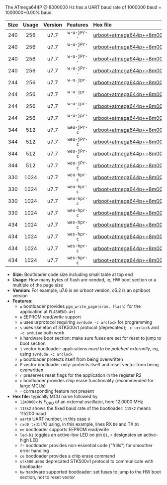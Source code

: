 The ATmega644P @ 8000000 Hz has a UART baud rate of 1000000 baud = 1000000+0.00% baud.

|Size|Usage|Version|Features|Hex file|
|:-:|:-:|:-:|:-:|:--|
|240|256|u7.7|`w-u-jPr--`|[urboot+atmega644p++8m0000x+1000k0_uart0_rxd0_txd1_led+b0.hex](https://raw.githubusercontent.com/stefanrueger/urboot.hex/main/cores/mightycore/atmega644p/external_oscillator/fcpu++8m0000_Hz/br+1000k0_bps/urboot+atmega644p++8m0000x+1000k0_uart0_rxd0_txd1_led+b0.hex)|
|240|256|u7.7|`w-u-jPr--`|[urboot+atmega644p++8m0000x+1000k0_uart0_rxd0_txd1_led+b7.hex](https://raw.githubusercontent.com/stefanrueger/urboot.hex/main/cores/mightycore/atmega644p/external_oscillator/fcpu++8m0000_Hz/br+1000k0_bps/urboot+atmega644p++8m0000x+1000k0_uart0_rxd0_txd1_led+b7.hex)|
|240|256|u7.7|`w-u-jPr--`|[urboot+atmega644p++8m0000x+1000k0_uart1_rxd2_txd3_led+b0.hex](https://raw.githubusercontent.com/stefanrueger/urboot.hex/main/cores/mightycore/atmega644p/external_oscillator/fcpu++8m0000_Hz/br+1000k0_bps/urboot+atmega644p++8m0000x+1000k0_uart1_rxd2_txd3_led+b0.hex)|
|240|256|u7.7|`w-u-jPr--`|[urboot+atmega644p++8m0000x+1000k0_uart1_rxd2_txd3_led+b7.hex](https://raw.githubusercontent.com/stefanrueger/urboot.hex/main/cores/mightycore/atmega644p/external_oscillator/fcpu++8m0000_Hz/br+1000k0_bps/urboot+atmega644p++8m0000x+1000k0_uart1_rxd2_txd3_led+b7.hex)|
|244|256|u7.7|`w-u-jpr--`|[urboot+atmega644p++8m0000x+1000k0_uart0_rxd0_txd1_led+b0_fr.hex](https://raw.githubusercontent.com/stefanrueger/urboot.hex/main/cores/mightycore/atmega644p/external_oscillator/fcpu++8m0000_Hz/br+1000k0_bps/urboot+atmega644p++8m0000x+1000k0_uart0_rxd0_txd1_led+b0_fr.hex)|
|244|256|u7.7|`w-u-jpr--`|[urboot+atmega644p++8m0000x+1000k0_uart0_rxd0_txd1_led+b7_fr.hex](https://raw.githubusercontent.com/stefanrueger/urboot.hex/main/cores/mightycore/atmega644p/external_oscillator/fcpu++8m0000_Hz/br+1000k0_bps/urboot+atmega644p++8m0000x+1000k0_uart0_rxd0_txd1_led+b7_fr.hex)|
|244|256|u7.7|`w-u-jpr--`|[urboot+atmega644p++8m0000x+1000k0_uart1_rxd2_txd3_led+b0_fr.hex](https://raw.githubusercontent.com/stefanrueger/urboot.hex/main/cores/mightycore/atmega644p/external_oscillator/fcpu++8m0000_Hz/br+1000k0_bps/urboot+atmega644p++8m0000x+1000k0_uart1_rxd2_txd3_led+b0_fr.hex)|
|244|256|u7.7|`w-u-jpr--`|[urboot+atmega644p++8m0000x+1000k0_uart1_rxd2_txd3_led+b7_fr.hex](https://raw.githubusercontent.com/stefanrueger/urboot.hex/main/cores/mightycore/atmega644p/external_oscillator/fcpu++8m0000_Hz/br+1000k0_bps/urboot+atmega644p++8m0000x+1000k0_uart1_rxd2_txd3_led+b7_fr.hex)|
|344|512|u7.7|`weu-jPr-c`|[urboot+atmega644p++8m0000x+1000k0_uart0_rxd0_txd1_ee_led+b0_fr_ce.hex](https://raw.githubusercontent.com/stefanrueger/urboot.hex/main/cores/mightycore/atmega644p/external_oscillator/fcpu++8m0000_Hz/br+1000k0_bps/urboot+atmega644p++8m0000x+1000k0_uart0_rxd0_txd1_ee_led+b0_fr_ce.hex)|
|344|512|u7.7|`weu-jPr-c`|[urboot+atmega644p++8m0000x+1000k0_uart0_rxd0_txd1_ee_led+b7_fr_ce.hex](https://raw.githubusercontent.com/stefanrueger/urboot.hex/main/cores/mightycore/atmega644p/external_oscillator/fcpu++8m0000_Hz/br+1000k0_bps/urboot+atmega644p++8m0000x+1000k0_uart0_rxd0_txd1_ee_led+b7_fr_ce.hex)|
|344|512|u7.7|`weu-jPr-c`|[urboot+atmega644p++8m0000x+1000k0_uart1_rxd2_txd3_ee_led+b0_fr_ce.hex](https://raw.githubusercontent.com/stefanrueger/urboot.hex/main/cores/mightycore/atmega644p/external_oscillator/fcpu++8m0000_Hz/br+1000k0_bps/urboot+atmega644p++8m0000x+1000k0_uart1_rxd2_txd3_ee_led+b0_fr_ce.hex)|
|344|512|u7.7|`weu-jPr-c`|[urboot+atmega644p++8m0000x+1000k0_uart1_rxd2_txd3_ee_led+b7_fr_ce.hex](https://raw.githubusercontent.com/stefanrueger/urboot.hex/main/cores/mightycore/atmega644p/external_oscillator/fcpu++8m0000_Hz/br+1000k0_bps/urboot+atmega644p++8m0000x+1000k0_uart1_rxd2_txd3_ee_led+b7_fr_ce.hex)|
|330|1024|u7.7|`weu-hpr-c`|[urboot+atmega644p++8m0000x+1000k0_uart0_rxd0_txd1_ee_led+b0_fr_ce_hw.hex](https://raw.githubusercontent.com/stefanrueger/urboot.hex/main/cores/mightycore/atmega644p/external_oscillator/fcpu++8m0000_Hz/br+1000k0_bps/urboot+atmega644p++8m0000x+1000k0_uart0_rxd0_txd1_ee_led+b0_fr_ce_hw.hex)|
|330|1024|u7.7|`weu-hpr-c`|[urboot+atmega644p++8m0000x+1000k0_uart0_rxd0_txd1_ee_led+b7_fr_ce_hw.hex](https://raw.githubusercontent.com/stefanrueger/urboot.hex/main/cores/mightycore/atmega644p/external_oscillator/fcpu++8m0000_Hz/br+1000k0_bps/urboot+atmega644p++8m0000x+1000k0_uart0_rxd0_txd1_ee_led+b7_fr_ce_hw.hex)|
|330|1024|u7.7|`weu-hpr-c`|[urboot+atmega644p++8m0000x+1000k0_uart1_rxd2_txd3_ee_led+b0_fr_ce_hw.hex](https://raw.githubusercontent.com/stefanrueger/urboot.hex/main/cores/mightycore/atmega644p/external_oscillator/fcpu++8m0000_Hz/br+1000k0_bps/urboot+atmega644p++8m0000x+1000k0_uart1_rxd2_txd3_ee_led+b0_fr_ce_hw.hex)|
|330|1024|u7.7|`weu-hpr-c`|[urboot+atmega644p++8m0000x+1000k0_uart1_rxd2_txd3_ee_led+b7_fr_ce_hw.hex](https://raw.githubusercontent.com/stefanrueger/urboot.hex/main/cores/mightycore/atmega644p/external_oscillator/fcpu++8m0000_Hz/br+1000k0_bps/urboot+atmega644p++8m0000x+1000k0_uart1_rxd2_txd3_ee_led+b7_fr_ce_hw.hex)|
|434|1024|u7.7|`wes-hpr-c`|[urboot+atmega644p++8m0000x+1000k0_uart0_rxd0_txd1_ee_led+b0_fr_ce_stk500_hw.hex](https://raw.githubusercontent.com/stefanrueger/urboot.hex/main/cores/mightycore/atmega644p/external_oscillator/fcpu++8m0000_Hz/br+1000k0_bps/urboot+atmega644p++8m0000x+1000k0_uart0_rxd0_txd1_ee_led+b0_fr_ce_stk500_hw.hex)|
|434|1024|u7.7|`wes-hpr-c`|[urboot+atmega644p++8m0000x+1000k0_uart0_rxd0_txd1_ee_led+b7_fr_ce_stk500_hw.hex](https://raw.githubusercontent.com/stefanrueger/urboot.hex/main/cores/mightycore/atmega644p/external_oscillator/fcpu++8m0000_Hz/br+1000k0_bps/urboot+atmega644p++8m0000x+1000k0_uart0_rxd0_txd1_ee_led+b7_fr_ce_stk500_hw.hex)|
|434|1024|u7.7|`wes-hpr-c`|[urboot+atmega644p++8m0000x+1000k0_uart1_rxd2_txd3_ee_led+b0_fr_ce_stk500_hw.hex](https://raw.githubusercontent.com/stefanrueger/urboot.hex/main/cores/mightycore/atmega644p/external_oscillator/fcpu++8m0000_Hz/br+1000k0_bps/urboot+atmega644p++8m0000x+1000k0_uart1_rxd2_txd3_ee_led+b0_fr_ce_stk500_hw.hex)|
|434|1024|u7.7|`wes-hpr-c`|[urboot+atmega644p++8m0000x+1000k0_uart1_rxd2_txd3_ee_led+b7_fr_ce_stk500_hw.hex](https://raw.githubusercontent.com/stefanrueger/urboot.hex/main/cores/mightycore/atmega644p/external_oscillator/fcpu++8m0000_Hz/br+1000k0_bps/urboot+atmega644p++8m0000x+1000k0_uart1_rxd2_txd3_ee_led+b7_fr_ce_stk500_hw.hex)|

- **Size:** Bootloader code size including small table at top end
- **Usage:** How many bytes of flash are needed, ie, HW boot section or a multiple of the page size
- **Version:** For example, u7.6 is an urboot version, o5.2 is an optiboot version
- **Features:**
  + `w` bootloader provides `pgm_write_page(sram, flash)` for the application at `FLASHEND-4+1`
  + `e` EEPROM read/write support
  + `u` uses urprotocol requiring `avrdude -c urclock` for programming
  + `s` uses skeleton of STK500v1 protocol (deprecated); `-c urclock` and `-c arduino` both work
  + `h` hardware boot section: make sure fuses are set for reset to jump to boot section
  + `j` vector bootloader: applications *need to be patched externally*, eg, using `avrdude -c urclock`
  + `p` bootloader protects itself from being overwritten
  + `P` vector bootloader only: protects itself and reset vector from being overwritten
  + `r` preserves reset flags for the application in the register R2
  + `c` bootloader provides chip erase functionality (recommended for large MCUs)
  + `-` corresponding feature not present
- **Hex file:** typically MCU name followed by
  + `12m0000x` is F<sub>CPU</sub> of an external oscillator, here 12.0000 MHz
  + `115k2` shows the fixed baud rate of the bootloader: `115k2` means 115200 baud
  + `uart0` UART number, in this case `0`
  + `rxd0 txd1` I/O using, in this example, lines RX `D0` and TX `D1`
  + `ee` bootloader supports EEPROM read/write
  + `led-b1` toggles an active-low LED on pin `B1`, `+` designates an active-high LED
  + `fr` bootloader provides non-essential code ("frills") for smoother error handling
  + `ce` bootloader provides a chip erase command
  + `stk500` uses deprecated STK500v1 protocol to communicate with bootloader
  + `hw` hardware supported bootloader: set fuses to jump to the HW boot section, not to reset vector
